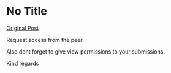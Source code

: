 # No Title

[Original Post](https://discourse.onlinedegree.iitm.ac.in/t/171541/3)

<p>Request access from the peer.</p>
<p>Also dont forget to give view permissions to your submissions.</p>
<p>Kind regards</p>